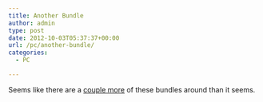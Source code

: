 ```yaml
---
title: Another Bundle
author: admin
type: post
date: 2012-10-03T05:37:37+00:00
url: /pc/another-bundle/
categories:
  - PC

---
```

Seems like there are a [couple more][1] of these bundles around than it seems.

 [1]: http://www.indieroyale.com/